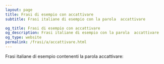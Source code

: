 ```yaml
---
layout: page
title: Frasi di esempio con accattivare 
subtitle: Frasi italiane di esempio con la parola  accattivare

og_title: Frasi di esempio con accattivare 
og_description: Frasi italiane di esempio con la parola  accattivare
og_type: website
permalink: /frasi/a/accattivare.html
---
```


Frasi italiane di esempio contenenti la parola accattivare:


